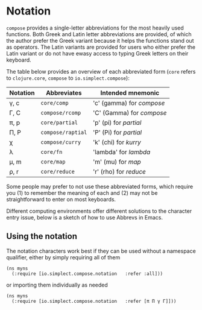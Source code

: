 # Notation

`compose` provides a single-letter abbreviations for the most heavily used functions.  Both Greek
and Latin letter abbreviations are provided, of which the author prefer the Greek variant because it
helps the functions stand out as operators.  The Latin variants are provided for users who either
prefer the Latin variant or do not have ewasy access to typing Greek letters on their keyboard.

The table below provides an overview of each abbreviated form (`core` refers to `clojure.core`,
`compose` to `io.simplect.compose`):

| Notation     | Abbreviates        | Intended mnemonic         |
|--------------|--------------------|---------------------------|
| γ, c         | `core/comp`        | 'c' (gamma) for *compose* |
| Γ, C         | `compose/rcomp`    | 'C' (Gamma) for *compose* |
| π, p         | `core/partial`     | 'p' (pi) for *partial*    |
| Π, P         | `compose/raptial`  | 'P' (Pi) for *partial*    |
| χ            | `compose/curry`    | 'k' (chi) for *kurry*     |
| λ            | `core/fn`          | 'lambda' for *lambda*     |
| μ, m         | `core/map`         | 'm' (mu) for *map*        |
| ρ, r         | `core/reduce`      | 'r' (rho) for *reduce*    |
 
Some people may prefer to not use these abbreviated forms, which require you (1) to remember the
meaning of each and (2) may not be straightforward to enter on most keyboards.  

Different computing environments offer different solutions to the character entry issue, below is a
sketch of how to use Abbrevs in Emacs.

## Using the notation

The notation characters work best if they can be used without a namespace qualifier, either by
simply requiring all of them

```
(ns myns
  (:require [io.simplect.compose.notation	:refer :all]))
```

or importing them individually as needed

```
(ns myns
  (:require [io.simplect.compose.notation	:refer [π Π γ Γ]]))
```
